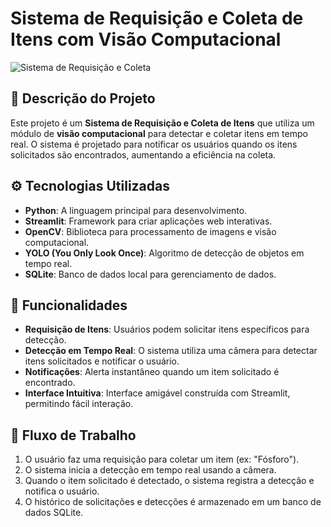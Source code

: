 # Sistema de Requisição e Coleta de Itens com Visão Computacional

![Sistema de Requisição e Coleta](https://via.placeholder.com/800x200.png?text=Sistema+de+Requisi%C3%A7%C3%A3o+e+Coleta)

## 📖 Descrição do Projeto

Este projeto é um **Sistema de Requisição e Coleta de Itens** que utiliza um módulo de **visão computacional** para detectar e coletar itens em tempo real. O sistema é projetado para notificar os usuários quando os itens solicitados são encontrados, aumentando a eficiência na coleta.

## ⚙️ Tecnologias Utilizadas

- **Python**: A linguagem principal para desenvolvimento.
- **Streamlit**: Framework para criar aplicações web interativas.
- **OpenCV**: Biblioteca para processamento de imagens e visão computacional.
- **YOLO (You Only Look Once)**: Algoritmo de detecção de objetos em tempo real.
- **SQLite**: Banco de dados local para gerenciamento de dados.

## 🚀 Funcionalidades

- **Requisição de Itens**: Usuários podem solicitar itens específicos para detecção.
- **Detecção em Tempo Real**: O sistema utiliza uma câmera para detectar itens solicitados e notificar o usuário.
- **Notificações**: Alerta instantâneo quando um item solicitado é encontrado.
- **Interface Intuitiva**: Interface amigável construída com Streamlit, permitindo fácil interação.

## 🔄 Fluxo de Trabalho

1. O usuário faz uma requisição para coletar um item (ex: "Fósforo").
2. O sistema inicia a detecção em tempo real usando a câmera.
3. Quando o item solicitado é detectado, o sistema registra a detecção e notifica o usuário.
4. O histórico de solicitações e detecções é armazenado em um banco de dados SQLite.